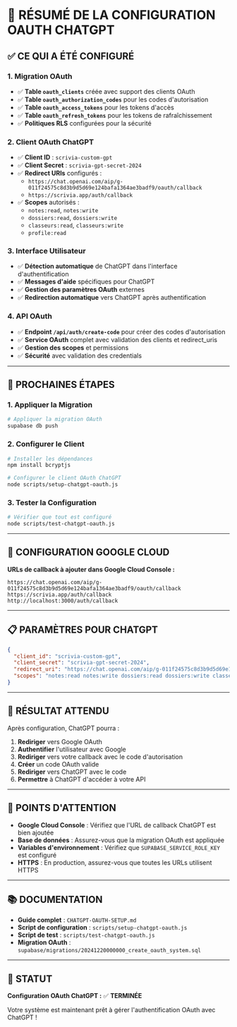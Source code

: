 # 🎯 RÉSUMÉ DE LA CONFIGURATION OAUTH CHATGPT

## ✅ **CE QUI A ÉTÉ CONFIGURÉ**

### **1. Migration OAuth**
- ✅ **Table `oauth_clients`** créée avec support des clients OAuth
- ✅ **Table `oauth_authorization_codes`** pour les codes d'autorisation
- ✅ **Table `oauth_access_tokens`** pour les tokens d'accès
- ✅ **Table `oauth_refresh_tokens`** pour les tokens de rafraîchissement
- ✅ **Politiques RLS** configurées pour la sécurité

### **2. Client OAuth ChatGPT**
- ✅ **Client ID** : `scrivia-custom-gpt`
- ✅ **Client Secret** : `scrivia-gpt-secret-2024`
- ✅ **Redirect URIs** configurés :
  - `https://chat.openai.com/aip/g-011f24575c8d3b9d5d69e124bafa1364ae3badf9/oauth/callback`
  - `https://scrivia.app/auth/callback`
- ✅ **Scopes** autorisés :
  - `notes:read`, `notes:write`
  - `dossiers:read`, `dossiers:write`
  - `classeurs:read`, `classeurs:write`
  - `profile:read`

### **3. Interface Utilisateur**
- ✅ **Détection automatique** de ChatGPT dans l'interface d'authentification
- ✅ **Messages d'aide** spécifiques pour ChatGPT
- ✅ **Gestion des paramètres OAuth** externes
- ✅ **Redirection automatique** vers ChatGPT après authentification

### **4. API OAuth**
- ✅ **Endpoint `/api/auth/create-code`** pour créer des codes d'autorisation
- ✅ **Service OAuth** complet avec validation des clients et redirect_uris
- ✅ **Gestion des scopes** et permissions
- ✅ **Sécurité** avec validation des credentials

---

## 🚀 **PROCHAINES ÉTAPES**

### **1. Appliquer la Migration**
```bash
# Appliquer la migration OAuth
supabase db push
```

### **2. Configurer le Client**
```bash
# Installer les dépendances
npm install bcryptjs

# Configurer le client OAuth ChatGPT
node scripts/setup-chatgpt-oauth.js
```

### **3. Tester la Configuration**
```bash
# Vérifier que tout est configuré
node scripts/test-chatgpt-oauth.js
```

---

## 🔧 **CONFIGURATION GOOGLE CLOUD**

**URLs de callback à ajouter dans Google Cloud Console :**
```
https://chat.openai.com/aip/g-011f24575c8d3b9d5d69e124bafa1364ae3badf9/oauth/callback
https://scrivia.app/auth/callback
http://localhost:3000/auth/callback
```

---

## 📋 **PARAMÈTRES POUR CHATGPT**

```json
{
  "client_id": "scrivia-custom-gpt",
  "client_secret": "scrivia-gpt-secret-2024",
  "redirect_uri": "https://chat.openai.com/aip/g-011f24575c8d3b9d5d69e124bafa1364ae3badf9/oauth/callback",
  "scopes": "notes:read notes:write dossiers:read dossiers:write classeurs:read classeurs:write profile:read"
}
```

---

## 🎉 **RÉSULTAT ATTENDU**

Après configuration, ChatGPT pourra :
1. **Rediriger** vers Google OAuth
2. **Authentifier** l'utilisateur avec Google
3. **Rediriger** vers votre callback avec le code d'autorisation
4. **Créer** un code OAuth valide
5. **Rediriger** vers ChatGPT avec le code
6. **Permettre** à ChatGPT d'accéder à votre API

---

## 🚨 **POINTS D'ATTENTION**

- **Google Cloud Console** : Vérifiez que l'URL de callback ChatGPT est bien ajoutée
- **Base de données** : Assurez-vous que la migration OAuth est appliquée
- **Variables d'environnement** : Vérifiez que `SUPABASE_SERVICE_ROLE_KEY` est configuré
- **HTTPS** : En production, assurez-vous que toutes les URLs utilisent HTTPS

---

## 📚 **DOCUMENTATION**

- **Guide complet** : `CHATGPT-OAUTH-SETUP.md`
- **Script de configuration** : `scripts/setup-chatgpt-oauth.js`
- **Script de test** : `scripts/test-chatgpt-oauth.js`
- **Migration OAuth** : `supabase/migrations/20241220000000_create_oauth_system.sql`

---

## 🎯 **STATUT**

**Configuration OAuth ChatGPT :** ✅ **TERMINÉE**

Votre système est maintenant prêt à gérer l'authentification OAuth avec ChatGPT !
